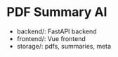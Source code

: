 # PDF Summary AI

- backend/: FastAPI backend
- frontend/: Vue frontend
- storage/: pdfs, summaries, meta